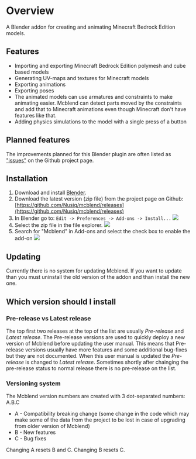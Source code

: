 # Overview
A Blender addon for creating and animating Minecraft Bedrock Edition models.

## Features
- Importing and exporting Minecraft Bedrock Edition polymesh and cube based models
- Generating UV-maps and textures for Minecraft models
- Exporting animations
- Exporting poses
- The animated models can use armatures and constraints to make animating easier. Mcblend can detect parts moved by the constraints and add that to Minecraft animations even though Minecraft don't have features like that.
- Adding physics simulations to the model with a single press of a button

## Planned features
The improvements planned for this Blender plugin are often listed as
["issues"](https://github.com/Nusiq/mcblend/issues) on the Github project page.

## Installation
1. Download and install [Blender](https://www.blender.org/download/).
2. Download the latest version (zip file) from the project page on Github:
[https://github.com/Nusiq/mcblend/releases](https://github.com/Nusiq/mcblend/releases)
3. In Blender go to: `Edit -> Preferences -> Add-ons -> Install...`
![](./img/blender_addons.png)
4. Select the zip file in the file explorer.
![](./img/blender_addons_filechooser.png)
5. Search for "Mcblend" in Add-ons and select the check box to enable the add-on
![](./img/blender_addons_checkbox.png)

## Updating
Currently there is no system for updating Mcblend. If you want to update than you
must uninstall the old version of the addon and than install the new one.

## Which version should I install
### Pre-release vs Latest release
The top first two releases at the top of the list are usually *Pre-release*
and *Latest release*. The Pre-release versions are used to quickly deploy a new version
of Mcblend before updating the user manual. This means that Pre-release versions usually
have more features and some additional bug-fixes but they are not documented. When
this user manual is updated the *Pre-release* is changed to *Latest release*. Sometimes
shortly after chainging the pre-release status to normal release there is no pre-release
on the list.
### Versioning system
The Mcblend version numbers are created with 3 dot-separated numbers: A.B.C

- A - Compatibility breaking change (some change in the code which may make some
of the data from the project to be lost in case of upgrading from older version of
Mcblend)
- B - New features
- C - Bug fixes

Changing A resets B and C. Changing B resets C.
